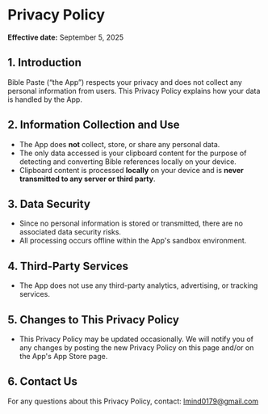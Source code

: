 # Privacy Policy

**Effective date:** September 5, 2025

## 1. Introduction

Bible Paste (“the App”) respects your privacy and does not collect any personal information from users. This Privacy Policy explains how your data is handled by the App.

## 2. Information Collection and Use

- The App does **not** collect, store, or share any personal data.
- The only data accessed is your clipboard content for the purpose of detecting and converting Bible references locally on your device.
- Clipboard content is processed **locally** on your device and is **never transmitted to any server or third party**.

## 3. Data Security

- Since no personal information is stored or transmitted, there are no associated data security risks.
- All processing occurs offline within the App's sandbox environment.

## 4. Third-Party Services

- The App does not use any third-party analytics, advertising, or tracking services.

## 5. Changes to This Privacy Policy

- This Privacy Policy may be updated occasionally. We will notify you of any changes by posting the new Privacy Policy on this page and/or on the App's App Store page.

## 6. Contact Us

For any questions about this Privacy Policy, contact:
lmind0179@gmail.com
